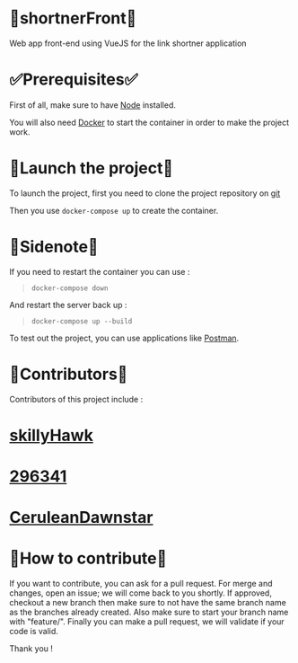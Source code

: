 # :link:shortnerFront:link:
Web app front-end using VueJS for the link shortner application

# :white_check_mark:Prerequisites:white_check_mark:

First of all, make sure to have [Node](https://nodejs.org/en/) installed.

You will also need [Docker](https://www.docker.com/) to start the container in order to make the project work.

# :rocket:Launch the project:rocket:

To launch the project, first you need to clone the project repository on [git](https://github.com/CeruleanDawnstar/shortnerBack.git)

Then you use `docker-compose up` to create the container.


# :memo:Sidenote:memo:

If you need to restart the container you can use :

> `docker-compose down`

And restart the server back up :

> `docker-compose up --build`

To test out the project, you can use applications like [Postman](https://www.postman.com/).


# :busts_in_silhouette:Contributors:busts_in_silhouette:
Contributors of this project include :
# [skillyHawk](https://github.com/skillyHawk)
# [296341](https://github.com/296341)
# [CeruleanDawnstar](https://github.com/CeruleanDawnstar)


# :trident:How to contribute:trident:
If you want to contribute, you can ask for a pull request. For merge and changes, open an issue; we will come back to you shortly. If approved, checkout a new branch then make sure to not have the same branch name as the branches already created. Also make sure to start your branch name with "feature/". Finally you can make a pull request, we will validate if your code is valid.

Thank you !
